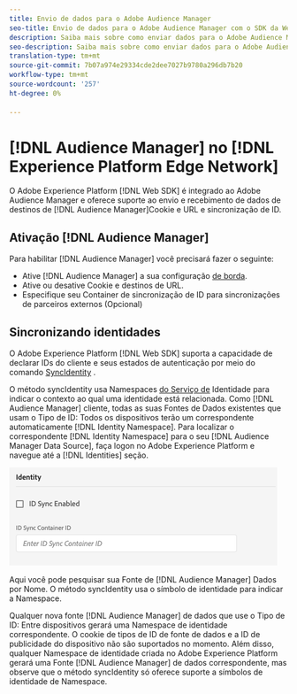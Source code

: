 ```yaml
---
title: Envio de dados para o Adobe Audience Manager
seo-title: Envio de dados para o Adobe Audience Manager com o SDK da Web Adobe Experience Platform
description: Saiba mais sobre como enviar dados para o Adobe Audience Manager com o SDK da Experience Platform Web
seo-description: Saiba mais sobre como enviar dados para o Adobe Audience Manager com o SDK da Experience Platform Web
translation-type: tm+mt
source-git-commit: 7b07a974e29334cde2dee7027b9780a296db7b20
workflow-type: tm+mt
source-wordcount: '257'
ht-degree: 0%

---
```



# [!DNL Audience Manager] no [!DNL Experience Platform Edge Network]

O Adobe Experience Platform [!DNL Web SDK] é integrado ao Adobe Audience Manager e oferece suporte ao envio e recebimento de dados de destinos de [!DNL Audience Manager]Cookie e URL e sincronização de ID.

## Ativação [!DNL Audience Manager]

Para habilitar [!DNL Audience Manager] você precisará fazer o seguinte:

- Ative [!DNL Audience Manager] a sua configuração [de borda](../../fundamentals/edge-configuration.md).
- Ative ou desative Cookie e destinos de URL.
- Especifique seu Container de sincronização de ID para sincronizações de parceiros externos (Opcional)

## Sincronizando identidades

O Adobe Experience Platform [!DNL Web SDK] suporta a capacidade de declarar IDs do cliente e seus estados de autenticação por meio do comando [SyncIdentity](../../fundamentals/identity.md) .

O método syncIdentity usa Namespaces [do Serviço de](../../../identity/../identity-service/namespaces.md) Identidade para indicar o contexto ao qual uma identidade está relacionada. Como [!DNL Audience Manager] cliente, todas as suas Fontes de Dados existentes que usam o Tipo de ID: Todos os dispositivos terão um correspondente automaticamente [!DNL Identity Namespace]. Para localizar o correspondente [!DNL Identity Namespace] para o seu [!DNL Audience Manager Data Source], faça logon no Adobe Experience Platform e navegue até a [!DNL Identities] seção.

![Visualização da interface do usuário do Namespace](../../../assets/edge_configuration_identity.png)

Aqui você pode pesquisar sua Fonte de [!DNL Audience Manager] Dados por Nome. O método syncIdentity usa o símbolo de identidade para indicar a Namespace.

Qualquer nova fonte [!DNL Audience Manager] de dados que use o Tipo de ID: Entre dispositivos gerará uma Namespace de identidade correspondente. O cookie de tipos de ID de fonte de dados e a ID de publicidade do dispositivo não são suportados no momento. Além disso, qualquer Namespace de identidade criada no Adobe Experience Platform gerará uma Fonte [!DNL Audience Manager] de dados correspondente, mas observe que o método syncIdentity só oferece suporte a símbolos de identidade de Namespace.
